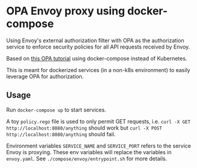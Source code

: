 # OPA Envoy proxy using docker-compose

Using Envoy's external authorization filter with OPA as the authorization service to enforce security policies for all API requests received by Envoy.

Based on [this OPA tutorial](https://www.openpolicyagent.org/docs/latest/envoy-authorization/) using docker-compose instead of Kubernetes.

This is meant for dockerized services (in a non-k8s environment) to easily leverage OPA for authorization.

## Usage

Run `docker-compose up` to start services.

A toy `policy.rego` file is used to only permit GET requests, i.e. `curl -X GET http://localhost:8080/anything` should work but `curl -X POST http://localhost:8080/anything` should fail.

Environment variables `SERVICE_NAME` and `SERVICE_PORT` refers to the service Envoy is proxying. These env variables will replace the variables in `envoy.yaml`. See `./compose/envoy/entrypoint.sh` for more details.
